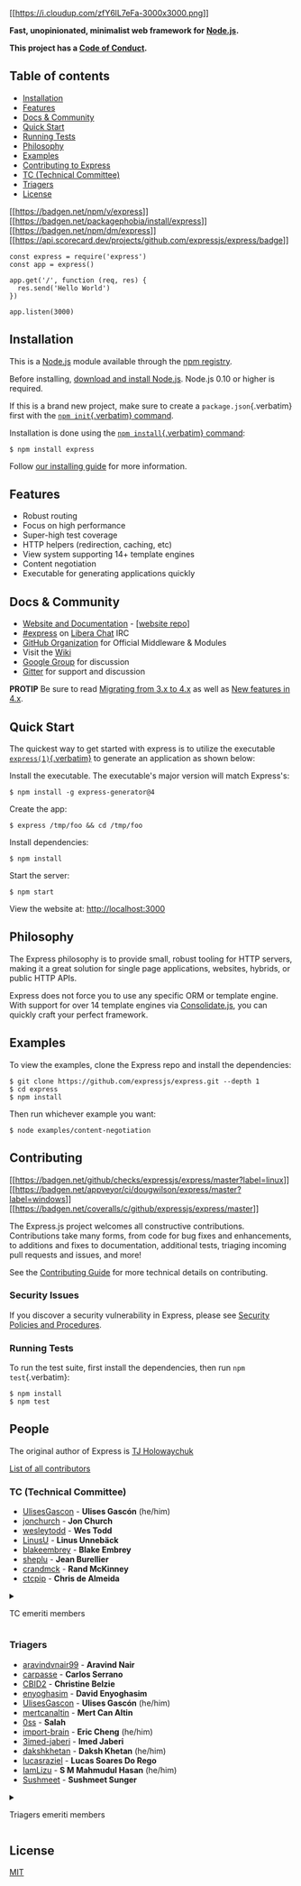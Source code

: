 [\[\[<https://i.cloudup.com/zfY6lL7eFa-3000x3000.png>](http://expressjs.com/)\]\]

**Fast, unopinionated, minimalist web framework for
[Node.js](http://nodejs.org).**

**This project has a [Code of
Conduct](https://github.com/expressjs/express/blob/master/Code-Of-Conduct.md).**

## Table of contents

- [Installation](#Installation)
- [Features](#Features)
- [Docs & Community](#docs--community)
- [Quick Start](#Quick-Start)
- [Running Tests](#Running-Tests)
- [Philosophy](#Philosophy)
- [Examples](#Examples)
- [Contributing to Express](#Contributing)
- [TC (Technical Committee)](#tc-technical-committee)
- [Triagers](#triagers)
- [License](#license)

[\[\[<https://badgen.net/npm/v/express>](https://npmjs.org/package/express)\]\]
[\[\[<https://badgen.net/packagephobia/install/express>](https://packagephobia.com/result?p=express)\]\]
[\[\[<https://badgen.net/npm/dm/express>](https://npmcharts.com/compare/express?minimal=true)\]\]
[\[\[<https://api.scorecard.dev/projects/github.com/expressjs/express/badge>](https://ossf.github.io/scorecard-visualizer/#/projects/github.com/expressjs/express)\]\]

``` {.javascript org-language="js"}
const express = require('express')
const app = express()

app.get('/', function (req, res) {
  res.send('Hello World')
})

app.listen(3000)
```

## Installation

This is a [Node.js](https://nodejs.org/en/) module available through the
[npm registry](https://www.npmjs.com/).

Before installing, [download and install
Node.js](https://nodejs.org/en/download/). Node.js 0.10 or higher is
required.

If this is a brand new project, make sure to create a
`package.json`{.verbatim} first with the [`npm init`{.verbatim}
command](https://docs.npmjs.com/creating-a-package-json-file).

Installation is done using the [`npm install`{.verbatim}
command](https://docs.npmjs.com/getting-started/installing-npm-packages-locally):

``` console
$ npm install express
```

Follow [our installing
guide](http://expressjs.com/en/starter/installing.html) for more
information.

## Features

- Robust routing
- Focus on high performance
- Super-high test coverage
- HTTP helpers (redirection, caching, etc)
- View system supporting 14+ template engines
- Content negotiation
- Executable for generating applications quickly

## Docs & Community

- [Website and Documentation](http://expressjs.com/) - \[[website
  repo](https://github.com/expressjs/expressjs.com)\]
- [#express](https://web.libera.chat/#express) on [Libera
  Chat](https://libera.chat) IRC
- [GitHub Organization](https://github.com/expressjs) for Official
  Middleware & Modules
- Visit the [Wiki](https://github.com/expressjs/express/wiki)
- [Google Group](https://groups.google.com/group/express-js) for
  discussion
- [Gitter](https://gitter.im/expressjs/express) for support and
  discussion

**PROTIP** Be sure to read [Migrating from 3.x to
4.x](https://github.com/expressjs/express/wiki/Migrating-from-3.x-to-4.x)
as well as [New features in
4.x](https://github.com/expressjs/express/wiki/New-features-in-4.x).

## Quick Start

The quickest way to get started with express is to utilize the
executable
[`express(1)`{.verbatim}](https://github.com/expressjs/generator) to
generate an application as shown below:

Install the executable. The executable\'s major version will match
Express\'s:

``` console
$ npm install -g express-generator@4
```

Create the app:

``` console
$ express /tmp/foo && cd /tmp/foo
```

Install dependencies:

``` console
$ npm install
```

Start the server:

``` console
$ npm start
```

View the website at: <http://localhost:3000>

## Philosophy

The Express philosophy is to provide small, robust tooling for HTTP
servers, making it a great solution for single page applications,
websites, hybrids, or public HTTP APIs.

Express does not force you to use any specific ORM or template engine.
With support for over 14 template engines via
[Consolidate.js](https://github.com/tj/consolidate.js), you can quickly
craft your perfect framework.

## Examples

To view the examples, clone the Express repo and install the
dependencies:

``` console
$ git clone https://github.com/expressjs/express.git --depth 1
$ cd express
$ npm install
```

Then run whichever example you want:

``` console
$ node examples/content-negotiation
```

## Contributing

[\[\[<https://badgen.net/github/checks/expressjs/express/master?label=linux>](https://github.com/expressjs/express/actions/workflows/ci.yml)\]\]
[\[\[<https://badgen.net/appveyor/ci/dougwilson/express/master?label=windows>](https://ci.appveyor.com/project/dougwilson/express)\]\]
[\[\[<https://badgen.net/coveralls/c/github/expressjs/express/master>](https://coveralls.io/r/expressjs/express?branch=master)\]\]

The Express.js project welcomes all constructive contributions.
Contributions take many forms, from code for bug fixes and enhancements,
to additions and fixes to documentation, additional tests, triaging
incoming pull requests and issues, and more!

See the [Contributing Guide](Contributing.md) for more technical details
on contributing.

### Security Issues

If you discover a security vulnerability in Express, please see
[Security Policies and Procedures](Security.md).

### Running Tests

To run the test suite, first install the dependencies, then run
`npm test`{.verbatim}:

``` console
$ npm install
$ npm test
```

## People

The original author of Express is [TJ
Holowaychuk](https://github.com/tj)

[List of all
contributors](https://github.com/expressjs/express/graphs/contributors)

### TC (Technical Committee)

- [UlisesGascon](https://github.com/UlisesGascon) - **Ulises Gascón**
  (he/him)
- [jonchurch](https://github.com/jonchurch) - **Jon Church**
- [wesleytodd](https://github.com/wesleytodd) - **Wes Todd**
- [LinusU](https://github.com/LinusU) - **Linus Unnebäck**
- [blakeembrey](https://github.com/blakeembrey) - **Blake Embrey**
- [sheplu](https://github.com/sheplu) - **Jean Burellier**
- [crandmck](https://github.com/crandmck) - **Rand McKinney**
- [ctcpip](https://github.com/ctcpip) - **Chris de Almeida**

<details>

<summary>

TC emeriti members

</summary>

1.  TC emeriti members

    - [dougwilson](https://github.com/dougwilson) - **Douglas Wilson**
    - [hacksparrow](https://github.com/hacksparrow) - **Hage Yaapa**
    - [jonathanong](https://github.com/jonathanong) - **jongleberry**
    - [niftylettuce](https://github.com/niftylettuce) - **niftylettuce**
    - [troygoode](https://github.com/troygoode) - **Troy Goode**

    </details>

### Triagers

- [aravindvnair99](https://github.com/aravindvnair99) - **Aravind Nair**
- [carpasse](https://github.com/carpasse) - **Carlos Serrano**
- [CBID2](https://github.com/CBID2) - **Christine Belzie**
- [enyoghasim](https://github.com/enyoghasim) - **David Enyoghasim**
- [UlisesGascon](https://github.com/UlisesGascon) - **Ulises Gascón**
  (he/him)
- [mertcanaltin](https://github.com/mertcanaltin) - **Mert Can Altin**
- [0ss](https://github.com/0ss) - **Salah**
- [import-brain](https://github.com/import-brain) - **Eric Cheng**
  (he/him)
- [3imed-jaberi](https://github.com/3imed-jaberi) - **Imed Jaberi**
- [dakshkhetan](https://github.com/dakshkhetan) - **Daksh Khetan**
  (he/him)
- [lucasraziel](https://github.com/lucasraziel) - **Lucas Soares Do
  Rego**
- [IamLizu](https://github.com/IamLizu) - **S M Mahmudul Hasan**
  (he/him)
- [Sushmeet](https://github.com/Sushmeet) - **Sushmeet Sunger**

<details>

<summary>

Triagers emeriti members

</summary>

1.  Emeritus Triagers

    - [AuggieH](https://github.com/AuggieH) - **Auggie Hudak**
    - [G-Rath](https://github.com/G-Rath) - **Gareth Jones**
    - [MohammadXroid](https://github.com/MohammadXroid) - **Mohammad
      Ayashi**
    - [NawafSwe](https://github.com/NawafSwe) - **Nawaf Alsharqi**
    - [NotMoni](https://github.com/NotMoni) - **Moni**
    - [VigneshMurugan](https://github.com/VigneshMurugan) - **Vignesh
      Murugan**
    - [davidmashe](https://github.com/davidmashe) - **David Ashe**
    - [digitaIfabric](https://github.com/digitaIfabric) - **David**
    - [e-l-i-s-e](https://github.com/e-l-i-s-e) - **Elise Bonner**
    - [fed135](https://github.com/fed135) - **Frederic Charette**
    - [firmanJS](https://github.com/firmanJS) - **Firman Abdul Hakim**
    - [getspooky](https://github.com/getspooky) - **Yasser Ameur**
    - [ghinks](https://github.com/ghinks) - **Glenn**
    - [ghousemohamed](https://github.com/ghousemohamed) - **Ghouse
      Mohamed**
    - [gireeshpunathil](https://github.com/gireeshpunathil) - **Gireesh
      Punathil**
    - [jake32321](https://github.com/jake32321) - **Jake Reed**
    - [jonchurch](https://github.com/jonchurch) - **Jon Church**
    - [lekanikotun](https://github.com/lekanikotun) - **Troy Goode**
    - [marsonya](https://github.com/marsonya) - **Lekan Ikotun**
    - [mastermatt](https://github.com/mastermatt) - **Matt R. Wilson**
    - [maxakuru](https://github.com/maxakuru) - **Max Edell**
    - [mlrawlings](https://github.com/mlrawlings) - **Michael Rawlings**
    - [rodion-arr](https://github.com/rodion-arr) - **Rodion
      Abdurakhimov**
    - [sheplu](https://github.com/sheplu) - **Jean Burellier**
    - [tarunyadav1](https://github.com/tarunyadav1) - **Tarun yadav**
    - [tunniclm](https://github.com/tunniclm) - **Mike Tunnicliffe**

    </details>

## License

[MIT](LICENSE)
